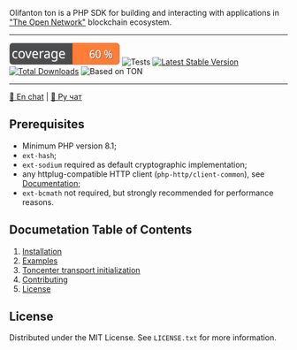 Olifanton ton is a PHP SDK for building and interacting with applications in ["The Open Network"](https://t.me/olifanton_en) blockchain ecosystem.

---
![Code Coverage Badge](coverage.svg)
![Tests](https://github.com/olifanton/ton/actions/workflows/tests.yml/badge.svg)
[![Latest Stable Version](https://poser.pugx.org/olifanton/ton/v/stable)](https://packagist.org/packages/olifanton/ton)
[![Total Downloads](https://poser.pugx.org/olifanton/ton/downloads)](https://packagist.org/packages/olifanton/ton)
![Based on TON](https://img.shields.io/badge/Based%20on-TON-blue)

---
[💬 En chat](https://t.me/olifanton_en) | [💬 Ру чат](https://t.me/olifanton_ru)

## Prerequisites

- Minimum PHP version 8.1;
- `ext-hash`;
- `ext-sodium` required as default cryptographic implementation;
- any httplug-compatible HTTP client (`php-http/client-common`), see [Documentation](https://docs.php-http.org/en/latest/clients.html);
- `ext-bcmath` not required, but strongly recommended for performance reasons.

## Documetation Table of Contents

  <ol>
    <li><a href="installation.md">Installation</a></li>
    <li><a href="examples.md">Examples</a></li>
    <li><a href="tonecenter.md">Toncenter transport initialization</a></li>
    <li><a href="contributing.md">Contributing</a></li>
    <li><a href="license.txt">License</a></li>
  </ol>

  <!-- LICENSE -->
## License

Distributed under the MIT License. See `LICENSE.txt` for more information.